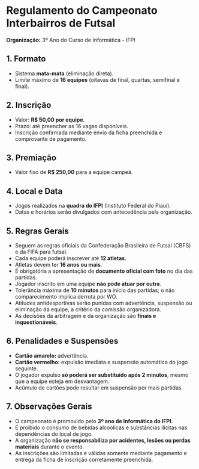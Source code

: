 # Regulamento do Campeonato Interbairros de Futsal  
**Organização:** 3º Ano do Curso de Informática - IFPI

## 1. Formato  
- Sistema **mata-mata** (eliminação direta).  
- Limite máximo de **16 equipes** (oitavas de final, quartas, semifinal e final).

## 2. Inscrição  
- Valor: **R$ 50,00 por equipe**.  
- Prazo: até preencher as 16 vagas disponíveis.  
- Inscrição confirmada mediante envio da ficha preenchida e comprovante de pagamento.

## 3. Premiação  
- Valor fixo de **R$ 250,00** para a equipe campeã.

## 4. Local e Data  
- Jogos realizados na **quadra do IFPI** (Instituto Federal do Piauí).  
- Datas e horários serão divulgados com antecedência pela organização.

## 5. Regras Gerais  
- Seguem as regras oficiais da Confederação Brasileira de Futsal (CBFS) e da FIFA para futsal.  
- Cada equipe poderá inscrever até **12 atletas**.  
- Atletas devem ter **16 anos ou mais**.  
- É obrigatória a apresentação de **documento oficial com foto** no dia das partidas.  
- Jogador inscrito em uma equipe **não pode atuar por outra**.  
- Tolerância máxima de **10 minutos** para início das partidas; o não comparecimento implica derrota por WO.  
- Atitudes antidesportivas serão punidas com advertência, suspensão ou eliminação da equipe, a critério da comissão organizadora.  
- As decisões da arbitragem e da organização são **finais e inquestionáveis**.

## 6. Penalidades e Suspensões  
- **Cartão amarelo:** advertência.  
- **Cartão vermelho:** expulsão imediata e suspensão automática do jogo seguinte.  
- O jogador expulso **só poderá ser substituído após 2 minutos**, mesmo que a equipe esteja em desvantagem.  
- Acúmulo de cartões pode resultar em suspensão por mais partidas.

## 7. Observações Gerais  
- O campeonato é promovido pelo **3º ano de Informática do IFPI**.  
- É proibido o consumo de bebidas alcoólicas e substâncias ilícitas nas dependências do local de jogo.  
- A organização **não se responsabiliza por acidentes, lesões ou perdas materiais** durante o evento.  
- As inscrições são limitadas e válidas somente mediante pagamento e entrega da ficha de inscrição corretamente preenchida.
